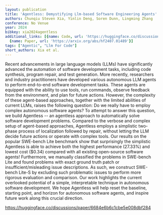 ```yaml
---
layout: publication
title: 'Agentless: Demystifying Llm-based Software Engineering Agents'
authors: Chunqiu Steven Xia, Yinlin Deng, Soren Dunn, Lingming Zhang
conference: No Venue
year: 2024
bibkey: xia2024agentless
additional_links: [{name: Code, url: 'https://huggingface.co/discussions/paper/6684e6b6c1cbe5e008dbf284'},
  {name: Paper, url: 'https://arxiv.org/abs/hf2407.01489'}]
tags: ["Agentic", "Llm For Code"]
short_authors: Xia et al.
---
```

Recent advancements in large language models (LLMs) have significantly advanced the automation of software development tasks, including code synthesis, program repair, and test generation. More recently, researchers and industry practitioners have developed various autonomous LLM agents to perform end-to-end software development tasks. These agents are equipped with the ability to use tools, run commands, observe feedback from the environment, and plan for future actions. However, the complexity of these agent-based approaches, together with the limited abilities of current LLMs, raises the following question: Do we really have to employ complex autonomous software agents? To attempt to answer this question, we build Agentless -- an agentless approach to automatically solve software development problems. Compared to the verbose and complex setup of agent-based approaches, Agentless employs a simplistic two-phase process of localization followed by repair, without letting the LLM decide future actions or operate with complex tools. Our results on the popular SWE-bench Lite benchmark show that surprisingly the simplistic Agentless is able to achieve both the highest performance (27.33%) and lowest cost (\$0.34) compared with all existing open-source software agents! Furthermore, we manually classified the problems in SWE-bench Lite and found problems with exact ground truth patch or insufficient/misleading issue descriptions. As such, we construct SWE-bench Lite-S by excluding such problematic issues to perform more rigorous evaluation and comparison. Our work highlights the current overlooked potential of a simple, interpretable technique in autonomous software development. We hope Agentless will help reset the baseline, starting point, and horizon for autonomous software agents, and inspire future work along this crucial direction.

https://huggingface.co/discussions/paper/6684e6b6c1cbe5e008dbf284